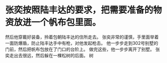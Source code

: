 # 张奕按照陆丰达的要求，把需要准备的物资放进一个帆布包里面。
然后他穿戴好装备，拎着包朝陆丰达的住所走去。
张奕非常的谨慎，手里面举着一面防爆盾，防止陆丰达手中有枪，对他发起枪击。
他一步步走到302号别墅的门前，然后把帆布包放在了门口的台阶上。
做完这些，他一步步离开了别墅。
张奕走出去很远，然后躲在一棵松树的后面。
树

